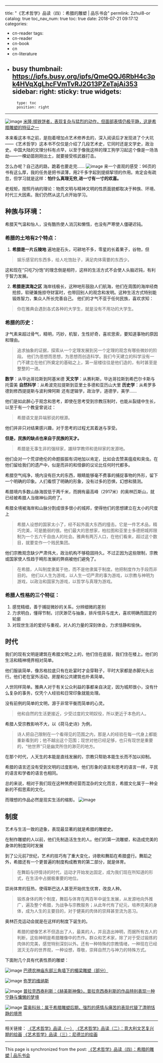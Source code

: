 
---
title: "《艺术哲学》品读（四）：希腊的雕塑  |  品乐书会"
permlink: 2zhul8-or
catalog: true
toc_nav_num: true
toc: true
date: 2018-07-21 09:17:12
categories:
- cn-reader
tags:
- cn-reader
- cn-book
- cn
- cn-literature
- busy
thumbnail: https://ipfs.busy.org/ipfs/QmeQQJ6RbH4c3pk4HVqXgLhcFVmTvRJ2G13PZeTajAi353
sidebar:
    right:
        sticky: true
widgets:
    -
        type: toc
        position: right
---


![image](https://ipfs.busy.org/ipfs/QmeQQJ6RbH4c3pk4HVqXgLhcFVmTvRJ2G13PZeTajAi353)
[米隆:掷铁饼者，表现复杂与猛烈的动作，但面部表情仍极平静，这是希腊雕塑的特征之一](https://gss3.bdstatic.com/-Po3dSag_xI4khGkpoWK1HF6hhy/baike/c0%3Dbaike180%2C5%2C5%2C180%2C60/sign=d3267ade3a7adab429dd1311eabdd879/09fa513d269759ee1652a93dbefb43166c22dfc2.jpg)

本来看这本书之前，是抱着增加点艺术修养去的，深入阅读后才发现进了个大坑——《艺术哲学》这本书不仅仅是介绍了几段艺术史，它同时还是文学史，政治史。中国大陆的文理分科有点早，以至于像我这样的理工狗学习起这个像是一场浩劫——一棵幼苗刚刚出土，就要接受核武器打击。

怎么办呢？自己选的路，跪着也要走完……
![image](https://ipfs.busy.org/ipfs/QmbAE7DY5LMMPsXBTMWGmfxQCCZWbsVAWrAWjiKUdEugdT)
来一个直观的感受：96页的书有这么厚，我的任务是把书读薄，用2千多字起到提纲挈领的作用。肯定会有疏忽，但学习就是这样：**怕什么真理无穷,进一寸有一寸的欢喜。**

老规矩，按照丹纳的理论：物质文明与精神文明的性质面貌都取决于种族、环境、时代三大因素。我们仍然从这几点开始学习。

## 种族与环境：

希腊天气温和怡人，没有酷热使人消沉和懒惰，也没有严寒使人僵硬迟钝。

### 希腊的土地有2个特点：
1.	**希腊是一片丘陵地**
遍地是石头，可耕地不多，零星的长着果子，谷物，但
>娱乐感官的东西多，给人吃饱肚子，满足肉体需要的东西少。

这和现在“只吃7分饱”的理念倒是相符，这样的生活方式不会使人头脑迟钝，有利于智力发展。

2.	**希腊是滨海之区**
海岸线极长，这种地形鼓励人们航海，他们在周围的海岸经商抢掠，软硬兼施掠夺财富时，也带回别人的观念和发明。这种生活方式特别能锻炼智力，集众人所长完善自己。
他们的才气不亚于任何民族，喜欢求知：
>你在雅典会遇到各式各种的大学生，就是没有不用功的大学生。

### 希腊的历史：
才气素来超过骨气，精明，巧妙，机智，生性好奇，喜欢思索，要知道事物的原因和理由。
>追求抽象的证据，探索从一个定理发展到另一个定理的观念有哪些微妙的阶段。
>他们为思想而思想，为思想而创造科学。我们今天建立的科学没有一门不建立在他们所奠定的基础之上，第一层楼往往是他们造的，有时甚至是整整的一进。

**数学**：从毕达哥拉斯到阿基米德
**天文学**：从赛利斯，毕达哥拉斯到希巴尔卡斯与托雷美
**自然科学**：从希波克拉提斯到亚里士多德和亚历山大里
**历史学**：从希罗多德到修西提提斯与波利俾阿斯
还有逻辑学，政治学，道德学，美学……

他们是如此醉心于观念和思考，即使在思考受到宗教压制时，也能从裂缝中生长，以至于有一个教皇曾说过：
>希腊语文是异端邪说的根源。

他们并非只对结果感兴趣，对于思考的过程尤其着迷与享受。

**但是，民族的缺点也来自于民族的天才。**

>希腊是无事生非的强辩家，雄辩学教师和诡辩家的发源地。

他们会对一个荒谬绝伦的命题振振有词地加以肯定，比如会去赞美瘟疫和臭虫。在他们留给我们的遗产中，似是而非的和怪僻的议论比任何时代都多。

希腊空气纯净，境内没有巨大的东西，眼睛能够毫不费事的捕捉事物的外形，留下一个明确的印象。人们看惯了明确的形象，没有过多的恐惧，幻想和猜测。

希腊境内多数山脉海拔低于两千米，而拥有最高峰（2917米）的奥林匹斯山，就已经被希腊人当做神仙洞府了。

希腊全境被海岸和山脉分割成很多很小的城邦，使得他们的思想建立在太小的尺度上
>希腊人设想的国家太小了，经不起外面大东西的撞击。它是一件艺术品，精巧完美，可是脆弱的很。他们最大的思想家，柏拉图和亚里士多德把城邦限制为一个五六千自由人的社会。雅典有两万人口，在他们看来，超过这个数目，就要变作一个贱民集团。

他们宗教观念缺少严肃伟大，政治机构不够稳固持久。不过正因为这些限制，宗教或国家使人性趋于畸形发展的弊病被他们避免了。
>在希腊，人叫制度隶属于他，而不是他隶属于制度。他把制度作为手段而非目的。
>他们以人生为游戏，以人生一切严肃的事为游戏，以宗教与神明为游戏，以政治和国家为游戏，以哲学与真理为游戏。

### 希腊人性格的三个特征：
1.	感觉精细，善于捕捉微妙的关系，分辨细微的差别
2.	力求明白，懂得节制，讨厌渺茫与抽象，排斥怪异与庞大，喜欢明确而固定的轮廓
3.	对现世生活的爱好与重视，对人的力量的深刻体会，力求恬静和愉快。

## 时代
我们的现有文明是建筑在希腊文明之上的，他们住在底层，我们住在楼上。他们的生活和精神境界相对简单。

他们服装简单，像苏格拉底只有在赴宴时才会穿鞋子，平时大家都是赤脚光头出行。他们老在室外活动，房屋和公共建筑也朴素简单。

人世同样简单。雅典人对于有关公众利益的事都亲自决定，因为城邦很小，没有什么复杂的事务，仅凭个人经验和日常印象就能处理。

没有前例的简单的文明，源于非常平衡而简单的心灵。
>他和自然的生活更接近，少受过度的文明奴役，所以更近于本色的人。

希腊人受宗教影响不大，以《荷马史诗》为例，
>诗人把自己限制在一个看得见的范围之内，那是人的经验在每一代身上都能重新看到的；他不越出这个范围；现世对他已经足够，也只有现世是重要的，“他世界”只是幽灵所住的渺茫的地方。

在那个时代，人天生的本能是直线发展的，宗教只帮助本能生长而不加以抑制。

希腊的语言还没有受到文明的过度影响，他们形象的语言和思考的语言一样，平民的语言和学者的语言也相同。

总的来说，相对于我们现在这种煞费经营而混杂的文化而言，希腊文化属于一种全新的不假思索的文化。

而理想的作品必然是现实生活的缩影。
![image](https://ipfs.busy.org/ipfs/Qmdhj7c8amcvyNrr2JvTvg57AmhMaHp6quMGb9WBcvBDLP)

## 制度

艺术与生活一致的迹象，表现最显著的就是希腊的雕塑史。

在制作雕塑的人以前，他们先制造活生生的人。他们的第一流雕塑，和造成完美的身体的制度同时发展

到了公元前7世纪，艺术的技巧有了重大变化，诗歌和舞蹈在希腊盛行。舞蹈之外，希腊还有一个更普遍的制度构成教育的第二部分，就是体育。
>在舞蹈与抒情诗的时代，运动才开始发达固定，成为我们现在所知道的形式，在生活中占据极重要的地位。

崇尚体育的狂热，使得斯巴达人甚至开始优生优育，改良人种。
>锻炼身体的两个制度，舞蹈与体育在两百年中诞生发展，从发源地向外推广，遍及整个希腊，为战争与宗教服务；从此年代有了纪元，培养完美的身体，成为人生的主要目的，对于健美的肉体的崇拜甚至流为恶习。

奥林匹克运动会就是在这样的制度下诞生的。

>希腊的塑像艺术不但造出了人，最美的人，并且造出神明，而据所有古人的判断，这些神明是希腊雕像中的杰作。群众和艺术家，除了对于受过锻炼的肉体的完美，感觉特别深刻以外。还有一种特殊的宗教情绪，一种现在已经泯灭无存的世界观，一种设想，尊敬，崇拜自然力与神力的特殊方式。

下面附几个具有代表性质的雕塑：


![image](https://ipfs.busy.org/ipfs/QmcHtsQLuzwoHri8ZQnBFrXkAcuHnJAbo1SgYv9HNMR2bq)
[巴德农神庙东部三角墙下的楣梁雕塑（部分）](http://s10.sinaimg.cn/orignal/494f43a3f7106655c1139)

![image](https://ipfs.busy.org/ipfs/QmSfMwHJ3iAiqvoXnVgZMJtsPX49LuA7qN7fhQe9twNTim)
[弥罗的维纳斯](http://image.cnpp.cn/upload/images/20160324/1458806400_8848_15.jpg)

![image](https://ipfs.busy.org/ipfs/QmSNETizEF8PY6PkLrAKcYTHkxndSZzpJAtKJiAb9XkFaY)
[普拉克西泰利斯：《赫美斯神像》，普拉克西泰利斯的作品特别表现一种宁静与慵懒的梦境](http://photos.breadtrip.com/photo_2014_06_15_6dac316a5eeb1fad8fbae93536e86e9f.jpg?imageView/2/w/960/q/85)

![image](https://ipfs.busy.org/ipfs/QmNzxaPg99upRt1msQ8FQ5Ki6svR1aeeasjDtXQny2z6fc)
[雷奥科翁：属于希腊雕塑后期，强烈的感情与痛苦的表现代替了清明恬静的境界](http://s6.sinaimg.cn/middle/61c054cct77a097ab8585&690)

***
相关链接：
[《艺术哲学》品读（一）](https://steemit.com/cn-reader/@julian2013/5k5xhw-or-or)
[《艺术哲学》品读（二）：意大利文艺复兴期的绘画](https://steemit.com/cn-reader/@julian2013/3ndtt9-or)
[《艺术哲学》品读（三）：尼德兰的绘画](https://steemit.com/cn-reader/@julian2013/mrbra-or)

- - -

This page is synchronized from the post: [《艺术哲学》品读（四）：希腊的雕塑  |  品乐书会](https://steemit.com/@julian2013/2zhul8-or)

